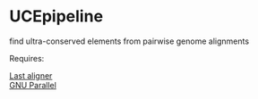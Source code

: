 # UCEpipeline
find ultra-conserved elements from pairwise genome alignments

Requires:

[Last aligner](http://last.cbrc.jp/)  
[GNU Parallel](http://www.gnu.org/software/parallel/)
